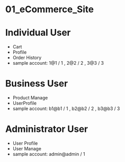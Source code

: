 # 01_eCommerce_Site

# Individual User
 - Cart
- Profile
- Order History
- sample account: 1@1 / 1 , 2@2 / 2 , 3@3 / 3
  
# Business User
- Product Manage 
- UserProfile
- sample account: b1@b1 / 1 , b2@b2 / 2 , b3@b3 / 3

# Administrator User 
- User Profile
- User Manage
- sample account: admin@admin / 1
